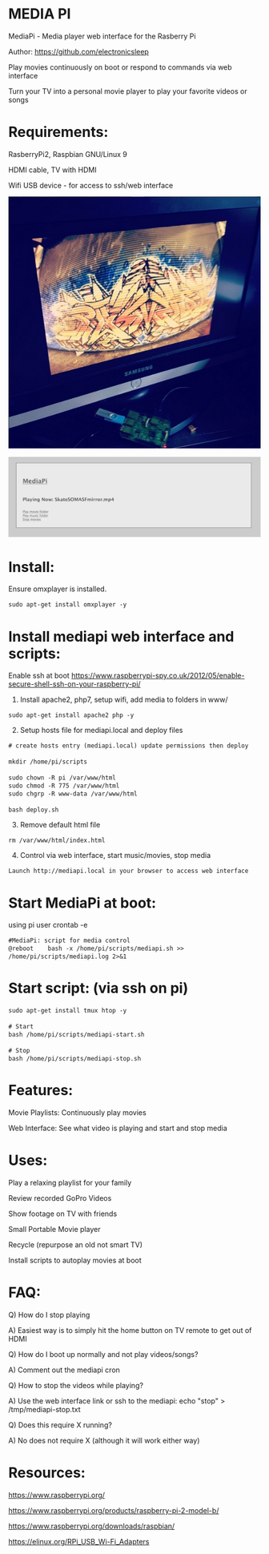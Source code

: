 MEDIA PI
========

MediaPi - Media player web interface for the Rasberry Pi

Author: https://github.com/electronicsleep

Play movies continuously on boot or respond to commands via web interface

Turn your TV into a personal movie player to play your favorite videos or songs


# Requirements:

RasberryPi2, Raspbian GNU/Linux 9

HDMI cable, TV with HDMI

Wifi USB device - for access to ssh/web interface

![Alt text](screenshot.jpg?raw=true "ScreenShot")

![Alt text](screenshot-web.jpg?raw=true "ScreenShot Web Interface")


# Install:

Ensure omxplayer is installed.

```
sudo apt-get install omxplayer -y
```


# Install mediapi web interface and scripts:

Enable ssh at boot
https://www.raspberrypi-spy.co.uk/2012/05/enable-secure-shell-ssh-on-your-raspberry-pi/

1. Install apache2, php7, setup wifi, add media to folders in www/

```
sudo apt-get install apache2 php -y

```

2. Setup hosts file for mediapi.local and deploy files

```
# create hosts entry (mediapi.local) update permissions then deploy

mkdir /home/pi/scripts

sudo chown -R pi /var/www/html
sudo chmod -R 775 /var/www/html
sudo chgrp -R www-data /var/www/html

bash deploy.sh
```

3. Remove default html file

```
rm /var/www/html/index.html
```

4. Control via web interface, start music/movies, stop media

```
Launch http://mediapi.local in your browser to access web interface
```

# Start MediaPi at boot:
using pi user
crontab -e

```
#MediaPi: script for media control
@reboot    bash -x /home/pi/scripts/mediapi.sh >> /home/pi/scripts/mediapi.log 2>&1
```

# Start script: (via ssh on pi)

```
sudo apt-get install tmux htop -y

# Start
bash /home/pi/scripts/mediapi-start.sh

# Stop
bash /home/pi/scripts/mediapi-stop.sh
```

# Features:

Movie Playlists: Continuously play movies

Web Interface: See what video is playing and start and stop media

# Uses:

Play a relaxing playlist for your family

Review recorded GoPro Videos

Show footage on TV with friends

Small Portable Movie player

Recycle (repurpose an old not smart TV)

Install scripts to autoplay movies at boot 

# FAQ:

Q) How do I stop playing

A) Easiest way is to simply hit the home button on TV remote to get out of HDMI


Q) How do I boot up normally and not play videos/songs?

A) Comment out the mediapi cron


Q) How to stop the videos while playing?

A) Use the web interface link or ssh to the mediapi: echo "stop" > /tmp/mediapi-stop.txt


Q) Does this require X running?

A) No does not require X (although it will work either way)


# Resources:

https://www.raspberrypi.org/

https://www.raspberrypi.org/products/raspberry-pi-2-model-b/

https://www.raspberrypi.org/downloads/raspbian/

https://elinux.org/RPi_USB_Wi-Fi_Adapters
